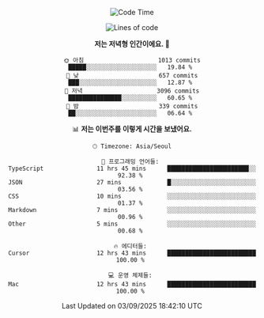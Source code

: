 <div align='center'>
 
<!--START_SECTION:waka-->
![Code Time](http://img.shields.io/badge/Code%20Time-4%2C584%20hrs%2052%20mins-blue)

![Lines of code](https://img.shields.io/badge/%EC%A0%80%EB%8A%94%20%EC%97%AC%ED%83%9C%EA%B9%8C%EC%A7%80%20-2.1%20million%20%EC%A4%84%EC%9D%98%20%EC%BD%94%EB%93%9C%EB%A5%BC%20%EC%9E%91%EC%84%B1%ED%96%88%EC%96%B4%EC%9A%94.-blue)

**저는 저녁형 인간이에요. 🦉** 

```text
🌞 아침                     1013 commits        █████░░░░░░░░░░░░░░░░░░░░   19.84 % 
🌆 낮　                     657 commits         ███░░░░░░░░░░░░░░░░░░░░░░   12.87 % 
🌃 저녁                     3096 commits        ███████████████░░░░░░░░░░   60.65 % 
🌙 밤　                     339 commits         ██░░░░░░░░░░░░░░░░░░░░░░░   06.64 % 
```


📊 **저는 이번주를 이렇게 시간을 보냈어요.** 

```text
🕑︎ Timezone: Asia/Seoul

💬 프로그래밍 언어들: 
TypeScript               11 hrs 45 mins      ███████████████████████░░   92.38 % 
JSON                     27 mins             █░░░░░░░░░░░░░░░░░░░░░░░░   03.56 % 
CSS                      10 mins             ░░░░░░░░░░░░░░░░░░░░░░░░░   01.37 % 
Markdown                 7 mins              ░░░░░░░░░░░░░░░░░░░░░░░░░   00.96 % 
Other                    5 mins              ░░░░░░░░░░░░░░░░░░░░░░░░░   00.68 % 

🔥 에디터들: 
Cursor                   12 hrs 43 mins      █████████████████████████   100.00 % 

💻 운영 체제들: 
Mac                      12 hrs 43 mins      █████████████████████████   100.00 % 
```


 Last Updated on 03/09/2025 18:42:10 UTC
<!--END_SECTION:waka-->
 </div>
<!---
Emewjin/Emewjin is a ✨ special ✨ repository because its `README.md` (this file) appears on your GitHub profile.
You can click the Preview link to take a look at your changes.
--->
